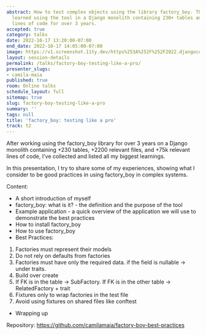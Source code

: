 ```yaml
---
abstract: How to test complex objects using the library factory_boy. The lessons I’ve
  learned using the tool in a Django monolith containing 230+ tables and 75k+ relevant
  lines of code for over 3 years.
accepted: true
category: talks
date: 2022-10-17 13:20:00-07:00
end_date: 2022-10-17 14:05:00-07:00
image: https://v1.screenshot.11ty.dev/https%253A%252F%252F2022.djangocon.us%252Fpresenters%252Fcamila-maia/opengraph/
layout: session-details
permalink: /talks/factory-boy-testing-like-a-pro/
presenter_slugs:
- camila-maia
published: true
room: Online talks
schedule_layout: full
sitemap: true
slug: factory-boy-testing-like-a-pro
summary: ''
tags: null
title: 'factory_boy: testing like a pro'
track: t2
---
```


After working using the factory_boy library for over 3 years on a Django monolith containing +230 tables, +2200 relevant files, and +75k relevant lines of code, I've collected and listed all my biggest learnings.

In this presentation, I try to share some of my experiences, showing what I consider to be good practices in using factory_boy in complex systems.

Content:

* A short introduction of myself
* factory_boy: what is it? - the definition and the purpose of the tool
* Example application - a quick overview of the application we will use to demonstrate the best practices
* How to install factory_boy
* How to use factory_boy
* Best Practices:
1. Factories must represent their models
2. Do not rely on defaults from factories
3. Factories must have only the required data. if the field is nullable -> under traits.
4. Build over create
5. If FK is in the table -> SubFactory. If FK is in the other table -> RelatedFactory + trait
6. Fixtures only to wrap factories in the test file
7. Avoid using fixtures on shared files like conftest
* Wrapping up

Repository: https://github.com/camilamaia/factory-boy-best-practices
